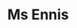 ---
pid: MX168
title: Ms Ennis
location_transcription: Malcolm X
zipcode: '19143'
outside_phl: 
neighborhood: University City
age: '26'
age_range: 20-29
instagram: 
image_file_name: MX_168.jpg
proposal_transcription: |-
  Ms. Ennis - who in painted on the bathroom wal. No playgrounds. She worked wy
  - Art work and facts on her everywhere in the city
topic: Art
topic_summary: '0'
type: Other No Form
keywords_other: ms. ennis
credit: 
image_labels: 
twitter: 
facebook: 
permalink: "/monuments/mx168/"
layout: item-page
---